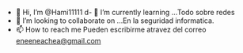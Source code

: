 - 👋 Hi, I’m @Hami11111
d- 🌱 I’m currently learning ...Todo sobre redes
- 💞️ I’m looking to collaborate on ...En la seguridad informatica.
- 📫 How to reach me Pueden escribirme atravez del correo eneeneachea@gmail.com

<!---
Hami11111/Hami11111 is a ✨ special ✨ repository because its `README.md` (this file) appears on your GitHub profile.
You can click the Preview link to take a look at your changes.
--->
